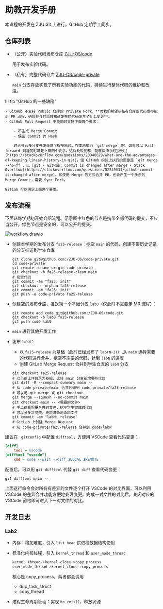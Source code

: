# 助教开发手册

本课程的开发在 ZJU Git 上进行，GitHub 定期手工同步。

## 仓库列表

- （公开）实验代码发布仓库 [ZJU-OS/code](https://git.zju.edu.cn/os/code)

    用于发布实验代码。

- （私有）完整代码仓库 [ZJU-OS/code-private](https://git.zju.edu.cn/os/code-private)

    `main` 分支存放实现了所有实验功能的代码，持续进行整体代码的维护和改进。

!!! tip "GitHub 的一些缺陷"

    - GitHub 不支持 Public 仓库的 Private Fork，**而我们希望从私有仓库到代码发布能走 PR 流程，确保参与的助教知道发布的代码发生了什么变更**。
    - GitHub Pull Request 不能同时支持下面两个要求：

        - 不生成 Merge Commit
        - 保留 Commit 的 Hash

        这给多仓多分支开发造成了很多麻烦。在本地执行 `git merge` 时，如果可以 Fast-forward 则能同时满足上面两个要求，这样比较优雅，能够保持[线性历史](https://stackoverflow.com/questions/20348629/what-are-the-advantages-of-keeping-linear-history-in-git)。但 GitHub 实际上执行的更像是 `git merge --no-ff`，见 [git - GitHub: Commit is changed after merge - Stack Overflow](https://stackoverflow.com/questions/52849531/github-commit-is-changed-after-merge)。即使用 Merge 的方式合并 PR，也会产生一个多余的 Merge Commit，需要 Sync Fork。

    GitLab 可以满足上面两个要求。

## 发布流程

下面从每学期初开始介绍流程。示意图中红色的节点是携带全部代码的提交，不应当公开。绿色节点是安全的，可以公开的提交。

![workflow.drawio](workflow.drawio)

- 创建本学期的发布分支 `fa25-release`：挖空 `main` 的代码，创建不带历史记录的分支推送到学生仓库

    ```shell
    git clone git@github.com:/ZJU-OS/code-private.git
    cd code-private
    git remote rename origin code-private
    git checkout -b fa25-release-clean main
    # 挖空代码
    git commit -am "fa25: init"
    git checkout --orphan fa25-release
    git commit -am "fa25: init"
    git push -u code-private fa25-release
    ```

- 创建空的发布仓库，推送第一个基础分支 `lab0`（仅此时不需要走 MR 流程）：

    ```shell
    git remote add code git@github.com:/ZJU-OS/code.git
    git checkout -b lab0 fa25-release
    git push code lab0
    ```

- `main` 进行其他开发工作
- 发布 `labN`：
    - 以 `fa25-release` 为基础（此时已经发布了 `lab(N-1)`）,从 `main` 选择需要的代码进行合并，挖空不需要的代码，达到 `labN` 的进度
    - 创建 GitLab Merge Request 合并到学生仓库的 `labN` 分支

    ```shell
    git checkout fa25-release
    # 以当前工作目录为基础，比较 main 分支新增哪些代码
    git diff -R --compact-summary main --
    # 从 code-private/main 合并代码到 code-private/fa25-release
    # 可以用 git merge 或 git checkout
    git merge --squash --no-commit main
    git checkout main -- <需要的文件>
    # 手工选择需要合并的文件，挖空学生完成的代码
    # 可以分多次提交，更加清晰地添加文件
    git commit -am "labN: release"
    # GitLab 上创建 Merge Request
    # 从 code-private/fa25-release 合并到 code/labN
    ```

建议在 `.gitconfig` 中配置 `difftool`，方便用 VSCode 查看代码变更：

```ini title="~/.gitconfig"
[diff]
    tool = vscode
[difftool "vscode"]
    cmd = code --wait --diff $LOCAL $REMOTE
```

配置后，可以用 `git difftool` 代替 `git diff` 查看代码变更：

```shell
git difftool main --
```

上面这行命令会对所有有差异的文件逐个打开 VSCode 的对比界面，可以利用 VSCode 的差异合并功能方便地处理变更。完成一对文件的对比后，关闭对应的 VSCode 窗格即可进入下一对文件的对比。

## 开发日志

### Lab2

- 内存：增加难度，引入 `list_head` 供进程数据结构使用
- 标准化内核线程，引入 `kernel_thread` 和 `user_mode_thread`

    ```c
    kernel_thread->kernel_clone->copy_process
    user_mode_thread->kernel_clone->copy_process
    ```

    核心是 copy_process，两者都会调用

    - dup_task_struct
    - copy_thread

- 进程生命周期管理：实现 `do_exit()`，释放资源
